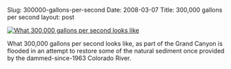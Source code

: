 Slug: 300000-gallons-per-second
Date: 2008-03-07
Title: 300,000 gallons per second
layout: post

<a href="http://redmonk.net/archives/2008/03/06/300000-gallons-per-second/what-300000-gallons-per-second-looks-like/" rel="attachment wp-att-2690" title="What 300,000 gallons per second looks like"><img  alt="What 300,000 gallons per second looks like" class="at-xid-6a010534988cd3970b0120a5b368e8970c " src="http://steveivy.typepad.com/.a/6a010534988cd3970b0120a5b368e8970c-pi" /></a>

What 300,000 gallons per second looks like, as part of the Grand Canyon is flooded in an attempt to restore some of the natural sediment once provided by the dammed-since-1963 Colorado River.
